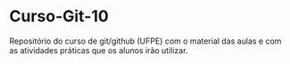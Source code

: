 # Curso-Git-10
Repositório do curso de git/github (UFPE) com o material das aulas e com as atividades práticas que os alunos irão utilizar.

